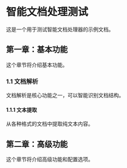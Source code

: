 # 智能文档处理测试

这是一个用于测试智能文档处理器的示例文档。

## 第一章：基本功能

这个章节将介绍基本功能。

### 1.1 文档解析

文档解析是核心功能之一，可以智能识别文档结构。

#### 1.1.1 文本提取

从各种格式的文档中提取纯文本内容。

## 第二章：高级功能

这个章节将介绍高级功能和配置选项。
